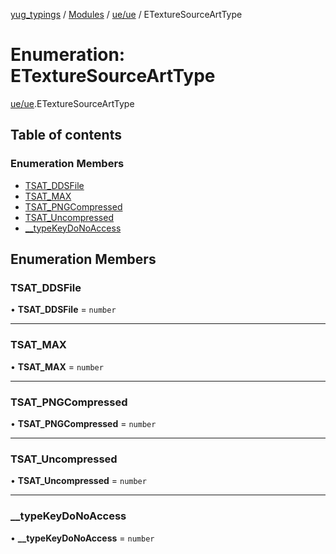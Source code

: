 [yug_typings](../README.md) / [Modules](../modules.md) / [ue/ue](../modules/ue_ue.md) / ETextureSourceArtType

# Enumeration: ETextureSourceArtType

[ue/ue](../modules/ue_ue.md).ETextureSourceArtType

## Table of contents

### Enumeration Members

- [TSAT\_DDSFile](ue_ue.ETextureSourceArtType.md#tsat_ddsfile)
- [TSAT\_MAX](ue_ue.ETextureSourceArtType.md#tsat_max)
- [TSAT\_PNGCompressed](ue_ue.ETextureSourceArtType.md#tsat_pngcompressed)
- [TSAT\_Uncompressed](ue_ue.ETextureSourceArtType.md#tsat_uncompressed)
- [\_\_typeKeyDoNoAccess](ue_ue.ETextureSourceArtType.md#__typekeydonoaccess)

## Enumeration Members

### TSAT\_DDSFile

• **TSAT\_DDSFile** = `number`

___

### TSAT\_MAX

• **TSAT\_MAX** = `number`

___

### TSAT\_PNGCompressed

• **TSAT\_PNGCompressed** = `number`

___

### TSAT\_Uncompressed

• **TSAT\_Uncompressed** = `number`

___

### \_\_typeKeyDoNoAccess

• **\_\_typeKeyDoNoAccess** = `number`
